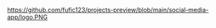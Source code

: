 <div aling="center">

https://github.com/fufic123/projects-preview/blob/main/social-media-app/logo.PNG

</div>

